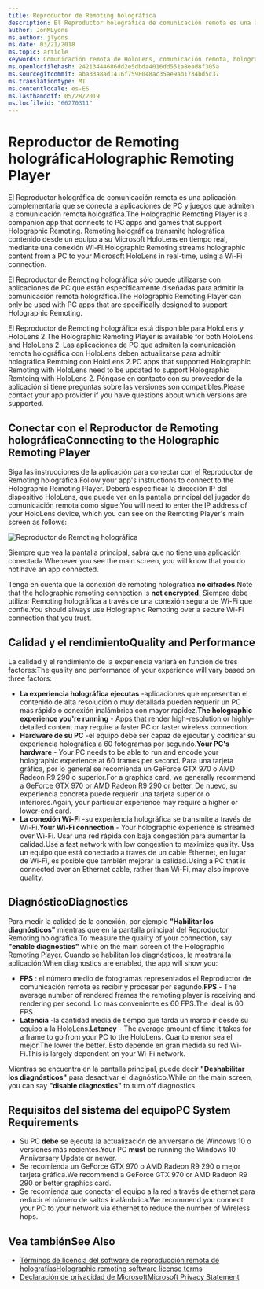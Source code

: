 ```yaml
---
title: Reproductor de Remoting holográfica
description: El Reproductor holográfica de comunicación remota es una aplicación complementaria que se conecta a aplicaciones de PC y juegos que admiten la comunicación remota holográfica. Remoting holográfica transmite holográfica contenido desde un equipo a su Microsoft HoloLens en tiempo real, mediante una conexión Wi-Fi.
author: JonMLyons
ms.author: jlyons
ms.date: 03/21/2018
ms.topic: article
keywords: Comunicación remota de HoloLens, comunicación remota, holográfica
ms.openlocfilehash: 24213444686dd2e5dbda4016dd551a8ead8f305a
ms.sourcegitcommit: aba33a8ad1416f7598048ac35ae9ab1734bd5c37
ms.translationtype: MT
ms.contentlocale: es-ES
ms.lasthandoff: 05/28/2019
ms.locfileid: "66270311"
---
```

# <a name="holographic-remoting-player"></a><span data-ttu-id="0a360-105">Reproductor de Remoting holográfica</span><span class="sxs-lookup"><span data-stu-id="0a360-105">Holographic Remoting Player</span></span>

<span data-ttu-id="0a360-106">El Reproductor holográfica de comunicación remota es una aplicación complementaria que se conecta a aplicaciones de PC y juegos que admiten la comunicación remota holográfica.</span><span class="sxs-lookup"><span data-stu-id="0a360-106">The Holographic Remoting Player is a companion app that connects to PC apps and games that support Holographic Remoting.</span></span> <span data-ttu-id="0a360-107">Remoting holográfica transmite holográfica contenido desde un equipo a su Microsoft HoloLens en tiempo real, mediante una conexión Wi-Fi.</span><span class="sxs-lookup"><span data-stu-id="0a360-107">Holographic Remoting streams holographic content from a PC to your Microsoft HoloLens in real-time, using a Wi-Fi connection.</span></span>

<span data-ttu-id="0a360-108">El Reproductor de Remoting holográfica sólo puede utilizarse con aplicaciones de PC que están específicamente diseñadas para admitir la comunicación remota holográfica.</span><span class="sxs-lookup"><span data-stu-id="0a360-108">The Holographic Remoting Player can only be used with PC apps that are specifically designed to support Holographic Remoting.</span></span>

<span data-ttu-id="0a360-109">El Reproductor de Remoting holográfica está disponible para HoloLens y HoloLens 2.</span><span class="sxs-lookup"><span data-stu-id="0a360-109">The Holographic Remoting Player is available for both HoloLens and HoloLens 2.</span></span>  <span data-ttu-id="0a360-110">Las aplicaciones de PC que admiten la comunicación remota holográfica con HoloLens deben actualizarse para admitir holográfica Remtoing con HoloLens 2.</span><span class="sxs-lookup"><span data-stu-id="0a360-110">PC apps that supported Holographic Remoting with HoloLens need to be updated to support Holographic Remtoing with HoloLens 2.</span></span>  <span data-ttu-id="0a360-111">Póngase en contacto con su proveedor de la aplicación si tiene preguntas sobre las versiones son compatibles.</span><span class="sxs-lookup"><span data-stu-id="0a360-111">Please contact your app provider if you have questions about which versions are supported.</span></span>

## <a name="connecting-to-the-holographic-remoting-player"></a><span data-ttu-id="0a360-112">Conectar con el Reproductor de Remoting holográfica</span><span class="sxs-lookup"><span data-stu-id="0a360-112">Connecting to the Holographic Remoting Player</span></span>

<span data-ttu-id="0a360-113">Siga las instrucciones de la aplicación para conectar con el Reproductor de Remoting holográfica.</span><span class="sxs-lookup"><span data-stu-id="0a360-113">Follow your app's instructions to connect to the Holographic Remoting Player.</span></span> <span data-ttu-id="0a360-114">Deberá especificar la dirección IP del dispositivo HoloLens, que puede ver en la pantalla principal del jugador de comunicación remota como sigue:</span><span class="sxs-lookup"><span data-stu-id="0a360-114">You will need to enter the IP address of your HoloLens device, which you can see on the Remoting Player's main screen as follows:</span></span>

![Reproductor de Remoting holográfica](images/holographicremotingplayer.png)

<span data-ttu-id="0a360-116">Siempre que vea la pantalla principal, sabrá que no tiene una aplicación conectada.</span><span class="sxs-lookup"><span data-stu-id="0a360-116">Whenever you see the main screen, you will know that you do not have an app connected.</span></span>

<span data-ttu-id="0a360-117">Tenga en cuenta que la conexión de remoting holográfica **no cifrados**.</span><span class="sxs-lookup"><span data-stu-id="0a360-117">Note that the holographic remoting connection is **not encrypted**.</span></span> <span data-ttu-id="0a360-118">Siempre debe utilizar Remoting holográfica a través de una conexión segura de Wi-Fi que confíe.</span><span class="sxs-lookup"><span data-stu-id="0a360-118">You should always use Holographic Remoting over a secure Wi-Fi connection that you trust.</span></span>

## <a name="quality-and-performance"></a><span data-ttu-id="0a360-119">Calidad y el rendimiento</span><span class="sxs-lookup"><span data-stu-id="0a360-119">Quality and Performance</span></span>

<span data-ttu-id="0a360-120">La calidad y el rendimiento de la experiencia variará en función de tres factores:</span><span class="sxs-lookup"><span data-stu-id="0a360-120">The quality and performance of your experience will vary based on three factors:</span></span>
* <span data-ttu-id="0a360-121">**La experiencia holográfica ejecutas** -aplicaciones que representan el contenido de alta resolución o muy detallada pueden requerir un PC más rápido o conexión inalámbrica con mayor rapidez.</span><span class="sxs-lookup"><span data-stu-id="0a360-121">**The holographic experience you're running** - Apps that render high-resolution or highly-detailed content may require a faster PC or faster wireless connection.</span></span>
* <span data-ttu-id="0a360-122">**Hardware de su PC** -el equipo debe ser capaz de ejecutar y codificar su experiencia holográfica a 60 fotogramas por segundo.</span><span class="sxs-lookup"><span data-stu-id="0a360-122">**Your PC's hardware** - Your PC needs to be able to run and encode your holographic experience at 60 frames per second.</span></span> <span data-ttu-id="0a360-123">Para una tarjeta gráfica, por lo general se recomienda un GeForce GTX 970 o AMD Radeon R9 290 o superior.</span><span class="sxs-lookup"><span data-stu-id="0a360-123">For a graphics card, we generally recommend a GeForce GTX 970 or AMD Radeon R9 290 or better.</span></span> <span data-ttu-id="0a360-124">De nuevo, su experiencia concreta puede requerir una tarjeta superior o inferiores.</span><span class="sxs-lookup"><span data-stu-id="0a360-124">Again, your particular experience may require a higher or lower-end card.</span></span>
* <span data-ttu-id="0a360-125">**La conexión Wi-Fi** -su experiencia holográfica se transmite a través de Wi-Fi.</span><span class="sxs-lookup"><span data-stu-id="0a360-125">**Your Wi-Fi connection** - Your holographic experience is streamed over Wi-Fi.</span></span> <span data-ttu-id="0a360-126">Usar una red rápida con baja congestión para aumentar la calidad.</span><span class="sxs-lookup"><span data-stu-id="0a360-126">Use a fast network with low congestion to maximize quality.</span></span> <span data-ttu-id="0a360-127">Usa un equipo que está conectado a través de un cable Ethernet, en lugar de Wi-Fi, es posible que también mejorar la calidad.</span><span class="sxs-lookup"><span data-stu-id="0a360-127">Using a PC that is connected over an Ethernet cable, rather than Wi-Fi, may also improve quality.</span></span>

## <a name="diagnostics"></a><span data-ttu-id="0a360-128">Diagnóstico</span><span class="sxs-lookup"><span data-stu-id="0a360-128">Diagnostics</span></span>

<span data-ttu-id="0a360-129">Para medir la calidad de la conexión, por ejemplo **"Habilitar los diagnósticos"** mientras que en la pantalla principal del Reproductor Remoting holográfica.</span><span class="sxs-lookup"><span data-stu-id="0a360-129">To measure the quality of your connection, say **"enable diagnostics"** while on the main screen of the Holographic Remoting Player.</span></span> <span data-ttu-id="0a360-130">Cuando se habilitan los diagnósticos, le mostrará la aplicación:</span><span class="sxs-lookup"><span data-stu-id="0a360-130">When diagnostics are enabled, the app will show you:</span></span>
* <span data-ttu-id="0a360-131">**FPS** : el número medio de fotogramas representados el Reproductor de comunicación remota es recibir y procesar por segundo.</span><span class="sxs-lookup"><span data-stu-id="0a360-131">**FPS** - The average number of rendered frames the remoting player is receiving and rendering per second.</span></span> <span data-ttu-id="0a360-132">Lo más conveniente es 60 FPS.</span><span class="sxs-lookup"><span data-stu-id="0a360-132">The ideal is 60 FPS.</span></span>
* <span data-ttu-id="0a360-133">**Latencia** -la cantidad media de tiempo que tarda un marco ir desde su equipo a la HoloLens.</span><span class="sxs-lookup"><span data-stu-id="0a360-133">**Latency** - The average amount of time it takes for a frame to go from your PC to the HoloLens.</span></span> <span data-ttu-id="0a360-134">Cuanto menor sea el mejor.</span><span class="sxs-lookup"><span data-stu-id="0a360-134">The lower the better.</span></span> <span data-ttu-id="0a360-135">Esto depende en gran medida su red Wi-Fi.</span><span class="sxs-lookup"><span data-stu-id="0a360-135">This is largely dependent on your Wi-Fi network.</span></span>

<span data-ttu-id="0a360-136">Mientras se encuentra en la pantalla principal, puede decir **"Deshabilitar los diagnósticos"** para desactivar el diagnóstico.</span><span class="sxs-lookup"><span data-stu-id="0a360-136">While on the main screen, you can say **"disable diagnostics"** to turn off diagnostics.</span></span>

## <a name="pc-system-requirements"></a><span data-ttu-id="0a360-137">Requisitos del sistema del equipo</span><span class="sxs-lookup"><span data-stu-id="0a360-137">PC System Requirements</span></span>
* <span data-ttu-id="0a360-138">Su PC **debe** se ejecuta la actualización de aniversario de Windows 10 o versiones más recientes.</span><span class="sxs-lookup"><span data-stu-id="0a360-138">Your PC **must** be running the Windows 10 Anniversary Update or newer.</span></span>
* <span data-ttu-id="0a360-139">Se recomienda un GeForce GTX 970 o AMD Radeon R9 290 o mejor tarjeta gráfica.</span><span class="sxs-lookup"><span data-stu-id="0a360-139">We recommend a GeForce GTX 970 or AMD Radeon R9 290 or better graphics card.</span></span>
* <span data-ttu-id="0a360-140">Se recomienda que conectar el equipo a la red a través de ethernet para reducir el número de saltos inalámbrica.</span><span class="sxs-lookup"><span data-stu-id="0a360-140">We recommend you connect your PC to your network via ethernet to reduce the number of Wireless hops.</span></span>

## <a name="see-also"></a><span data-ttu-id="0a360-141">Vea también</span><span class="sxs-lookup"><span data-stu-id="0a360-141">See Also</span></span>
* [<span data-ttu-id="0a360-142">Términos de licencia del software de reproducción remota de holografías</span><span class="sxs-lookup"><span data-stu-id="0a360-142">Holographic remoting software license terms</span></span>](microsoft-holographic-remoting-software-license-terms.md)
* [<span data-ttu-id="0a360-143">Declaración de privacidad de Microsoft</span><span class="sxs-lookup"><span data-stu-id="0a360-143">Microsoft Privacy Statement</span></span>](https://go.microsoft.com/fwlink/?LinkId=521839)
